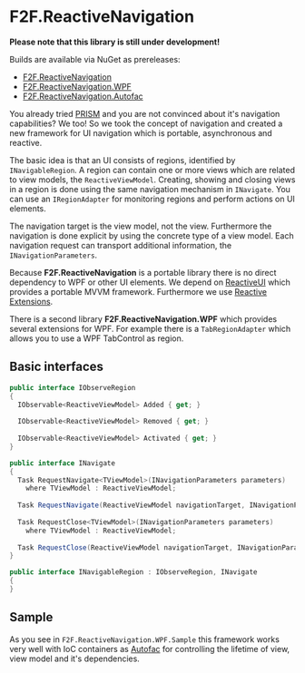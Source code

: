 # F2F.ReactiveNavigation

**Please note that this library is still under development!**

Builds are available via NuGet as prereleases:
- [F2F.ReactiveNavigation](http://www.nuget.org/packages/F2F.ReactiveNavigation/)
- [F2F.ReactiveNavigation.WPF](http://www.nuget.org/packages/F2F.ReactiveNavigation.WPF/)
- [F2F.ReactiveNavigation.Autofac](http://www.nuget.org/packages/F2F.ReactiveNavigation.Autofac/)

You already tried [PRISM](https://compositewpf.codeplex.com/) and you are not convinced about it's navigation capabilities? We too! So we took the concept of navigation and created a new framework for UI navigation which is portable, asynchronous and reactive.

The basic idea is that an UI consists of regions, identified by `INavigableRegion`. A region can contain one or more views which are related to view models, the `ReactiveViewModel`. Creating, showing and closing views in a region is done using the same navigation mechanism in `INavigate`. You can use an `IRegionAdapter` for monitoring regions and perform actions on UI elements.

The navigation target is the view model, not the view. Furthermore the navigation is done explicit by using the concrete type of a view model. Each navigation request can transport additional information, the `INavigationParameters`.

Because **F2F.ReactiveNavigation** is a portable library there is no direct dependency to WPF or other UI elements. We depend on [ReactiveUI](https://github.com/reactiveui/ReactiveUI) which provides a portable MVVM framework. Furthermore we use [Reactive Extensions](https://rx.codeplex.com/).

There is a second library **F2F.ReactiveNavigation.WPF** which provides several extensions for WPF. For example there is a `TabRegionAdapter` which allows you to use a WPF TabControl as region.

## Basic interfaces ##

```csharp
public interface IObserveRegion
{
  IObservable<ReactiveViewModel> Added { get; }
  
  IObservable<ReactiveViewModel> Removed { get; }
  
  IObservable<ReactiveViewModel> Activated { get; }
}
```

```csharp
public interface INavigate
{
  Task RequestNavigate<TViewModel>(INavigationParameters parameters)
    where TViewModel : ReactiveViewModel;
  
  Task RequestNavigate(ReactiveViewModel navigationTarget, INavigationParameters parameters);
  
  Task RequestClose<TViewModel>(INavigationParameters parameters)
    where TViewModel : ReactiveViewModel;
  
  Task RequestClose(ReactiveViewModel navigationTarget, INavigationParameters parameters);
}
```

```csharp
public interface INavigableRegion : IObserveRegion, INavigate
{
}
```

## Sample ##

As you see in `F2F.ReactiveNavigation.WPF.Sample` this framework works very well with IoC containers as [Autofac](https://github.com/autofac/Autofac) for controlling the lifetime of view, view model and it's dependencies.
